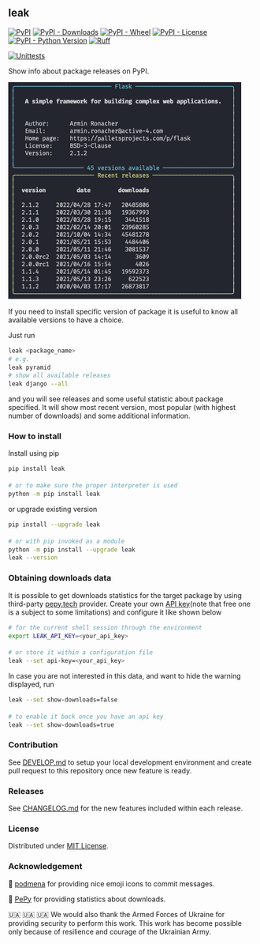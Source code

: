## leak

[![PyPI](https://img.shields.io/pypi/v/leak?style=flat-square)](https://pypi.org/project/leak/)
[![PyPI - Downloads](https://img.shields.io/pypi/dm/leak?style=flat-square)](https://pepy.tech/project/leak)
[![PyPI - Wheel](https://img.shields.io/pypi/wheel/leak?style=flat-square)](https://pypi.org/project/leak/#files)
[![PyPI - License](https://img.shields.io/pypi/l/leak?style=flat-square)](https://tldrlegal.com/license/mit-license)
[![PyPI - Python Version](https://img.shields.io/pypi/pyversions/leak?style=flat-square)](https://pypi.org/project/leak/)
[![Ruff](https://img.shields.io/endpoint?url=https://raw.githubusercontent.com/astral-sh/ruff/main/assets/badge/v2.json)](https://github.com/astral-sh/ruff)

[![Unittests](https://github.com/bmwant/leak/actions/workflows/unittests.yml/badge.svg)](https://github.com/bmwant/leak/actions/workflows/unittests.yml)

Show info about package releases on PyPI.

![screenshot](https://raw.githubusercontent.com/bmwant/leak/refs/heads/main/screenshot.png)

If you need to install specific version of package it is useful to know all available versions to have a choice.

Just run

```bash
leak <package_name>
# e.g.
leak pyramid
# show all available releases
leak django --all
```

and you will see releases and some useful statistic about package specified. It will show most recent version, most popular (with highest number of downloads) and some additional information.

### How to install

Install using pip

```bash
pip install leak

# or to make sure the proper interpreter is used
python -m pip install leak
```

or upgrade existing version

```bash
pip install --upgrade leak

# or with pip invoked as a module
python -m pip install --upgrade leak
leak --version
```

### Obtaining downloads data

It is possible to get downloads statistics for the target package by using third-party [pepy.tech](https://pepy.tech/) provider.
Create your own [API key](https://pepy.tech/pepy-api)(note that free one is a subject to some limitations) and configure it like shown below

```bash
# for the current shell session through the environment
export LEAK_API_KEY=<your_api_key>

# or store it within a configuration file
leak --set api-key=<your_api_key>
```

In case you are not interested in this data, and want to hide the warning displayed, run

```bash
leak --set show-downloads=false

# to enable it back once you have an api key
leak --set show-downloads=true
```

### Contribution

See [DEVELOP.md](https://github.com/bmwant/leak/blob/main/DEVELOP.md) to setup your local development environment and create pull request to this repository once new feature is ready.

### Releases

See [CHANGELOG.md](https://github.com/bmwant/leak/blob/main/CHANGELOG.md) for the new features included within each release.

### License

Distributed under [MIT License](https://tldrlegal.com/license/mit-license).

### Acknowledgement

🍋 [podmena](https://github.com/bmwant/podmena) for providing nice emoji icons to commit messages.

🐍 [PePy](https://pepy.tech/) for providing statistics about downloads.

🇺🇦 🇺🇦 🇺🇦 We would also thank the Armed Forces of Ukraine for providing security to perform this work. This work has become possible only because of resilience and courage of the Ukrainian Army.
